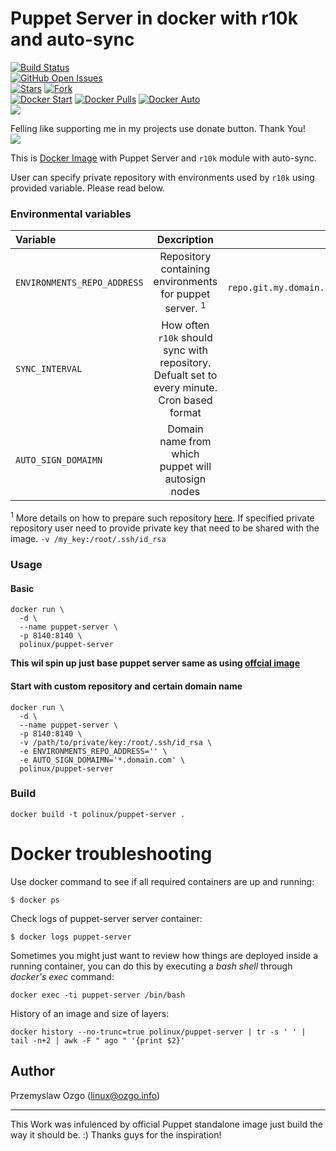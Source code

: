 # Puppet Server in docker with r10k and auto-sync

[![Build Status](https://travis-ci.org/pozgo/docker-puppet-server.svg)](https://travis-ci.org/pozgo/docker-puppet-server)  
[![GitHub Open Issues](https://img.shields.io/github/issues/pozgo/docker-puppet-server.svg)](https://github.com/pozgo/docker-puppet-server/issues)  
[![Stars](https://img.shields.io/github/stars/pozgo/docker-puppet-server.svg?style=social&label=Stars)]()
[![Fork](https://img.shields.io/github/forks/pozgo/docker-puppet-server.svg?style=social&label=Fork)]()  
[![Docker Start](https://img.shields.io/docker/stars/polinux/puppet-server.svg)](https://hub.docker.com/r/polinux/puppet-server)
[![Docker Pulls](https://img.shields.io/docker/pulls/polinux/puppet-server.svg)](https://hub.docker.com/r/polinux/puppet-server)
[![Docker Auto](https://img.shields.io/docker/automated/polinux/puppet-server.svg)](https://hub.docker.com/r/polinux/puppet-server)  
[![](https://img.shields.io/github/release/pozgo/docker-puppet-server.svg)](http://microbadger.com/images/polinux/puppet-server)


Felling like supporting me in my projects use donate button. Thank You!  
[![](https://img.shields.io/badge/donate-PayPal-blue.svg)](https://www.paypal.me/POzgo)

This is [Docker Image](https://registry.hub.docker.com/u/polinux/puppet-server/) with Puppet Server and `r10k` module with auto-sync. 

User can specify private repository with environments used by `r10k` using provided variable. Please read below. 

### Environmental variables

|Variable|Dexcription|Example|
|:--|:-:|--:|
|`ENVIRONMENTS_REPO_ADDRESS`|Repository containing environments for puppet server. <sup>1</sup>|`ssh://git@my-repo.git.my.domain.com/puppet/environments.git`|
|`SYNC_INTERVAL`|How often `r10k` should sync with repository. Defualt set to every minute. Cron based format|`* * * * *`|
|`AUTO_SIGN_DOMAIMN`|Domain name from which puppet will autosign nodes|`*.domain.com`|

<sup>1</sup> More details on how to prepare such repository [here](https://github.com/puppetlabs/control-repo). If specified private repository user need to provide private key that need to be shared with the image. `-v /my_key:/root/.ssh/id_rsa`

### Usage

#### Basic 

    docker run \
      -d \
      --name puppet-server \
      -p 8140:8140 \
      polinux/puppet-server

**This wil spin up just base puppet server same as using [offcial image](https://hub.docker.com/r/puppet/puppetserver-standalone/)**

#### Start with custom repository and certain domain name

    docker run \
      -d \
      --name puppet-server \
      -p 8140:8140 \
      -v /path/to/private/key:/root/.ssh/id_rsa \
      -e ENVIRONMENTS_REPO_ADDRESS='' \
      -e AUTO_SIGN_DOMAIMN='*.domain.com' \
      polinux/puppet-server

### Build

    docker build -t polinux/puppet-server .

Docker troubleshooting
======================

Use docker command to see if all required containers are up and running:
```
$ docker ps
```

Check logs of puppet-server server container:
```
$ docker logs puppet-server
```

Sometimes you might just want to review how things are deployed inside a running
 container, you can do this by executing a _bash shell_ through _docker's
 exec_ command:
```
docker exec -ti puppet-server /bin/bash
```

History of an image and size of layers:
```
docker history --no-trunc=true polinux/puppet-server | tr -s ' ' | tail -n+2 | awk -F " ago " '{print $2}'
```

## Author

Przemyslaw Ozgo (<linux@ozgo.info>)

---

This Work was infulenced by official Puppet standalone image just build the way it should be. :) Thanks guys for the inspiration!